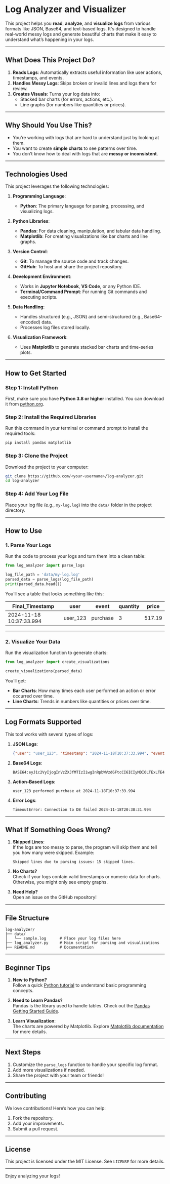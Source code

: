# **Log Analyzer and Visualizer**

This project helps you **read**, **analyze**, and **visualize logs** from various formats like JSON, Base64, and text-based logs. It's designed to handle real-world messy logs and generate beautiful charts that make it easy to understand what’s happening in your logs.

---

## **What Does This Project Do?**

1. **Reads Logs**: Automatically extracts useful information like user actions, timestamps, and events.
2. **Handles Messy Logs**: Skips broken or invalid lines and logs them for review.
3. **Creates Visuals**: Turns your log data into:
   - Stacked bar charts (for errors, actions, etc.).
   - Line graphs (for numbers like quantities or prices).

---

## **Why Should You Use This?**

- You’re working with logs that are hard to understand just by looking at them.
- You want to create **simple charts** to see patterns over time.
- You don’t know how to deal with logs that are **messy or inconsistent**.

---


## **Technologies Used**

This project leverages the following technologies:

1. **Programming Language**:  
   - **Python**: The primary language for parsing, processing, and visualizing logs.

2. **Python Libraries**:  
   - **Pandas**: For data cleaning, manipulation, and tabular data handling.  
   - **Matplotlib**: For creating visualizations like bar charts and line graphs.

3. **Version Control**:  
   - **Git**: To manage the source code and track changes.  
   - **GitHub**: To host and share the project repository.

4. **Development Environment**:  
   - Works in **Jupyter Notebook**, **VS Code**, or any Python IDE.  
   - **Terminal/Command Prompt**: For running Git commands and executing scripts.

5. **Data Handling**:  
   - Handles structured (e.g., JSON) and semi-structured (e.g., Base64-encoded) data.  
   - Processes log files stored locally.

6. **Visualization Framework**:  
   - Uses **Matplotlib** to generate stacked bar charts and time-series plots.  

---

## **How to Get Started**

### **Step 1: Install Python**

First, make sure you have **Python 3.8 or higher** installed. You can download it from [python.org](https://www.python.org/downloads/).

### **Step 2: Install the Required Libraries**

Run this command in your terminal or command prompt to install the required tools:

```bash
pip install pandas matplotlib
```

### **Step 3: Clone the Project**

Download the project to your computer:

```bash
git clone https://github.com/<your-username>/log-analyzer.git
cd log-analyzer
```

### **Step 4: Add Your Log File**

Place your log file (e.g., `my-log.log`) into the `data/` folder in the project directory.

---

## **How to Use**

### **1. Parse Your Logs**

Run the code to process your logs and turn them into a clean table:

```python
from log_analyzer import parse_logs

log_file_path = 'data/my-log.log'
parsed_data = parse_logs(log_file_path)
print(parsed_data.head())
```

You’ll see a table that looks something like this:

| Final_Timestamp         | user     | event    | quantity | price  |  
|--------------------------|----------|----------|----------|--------|  
| 2024-11-18 10:37:33.994 | user_123 | purchase | 3        | 517.19 |  

---

### **2. Visualize Your Data**

Run the visualization function to generate charts:

```python
from log_analyzer import create_visualizations

create_visualizations(parsed_data)
```

You’ll get:
- **Bar Charts**: How many times each user performed an action or error occurred over time.
- **Line Charts**: Trends in numbers like quantities or prices over time.

---

## **Log Formats Supported**

This tool works with several types of logs:

1. **JSON Logs**:
   ```json
   {"user": "user_123", "timestamp": "2024-11-18T10:37:33.994", "event": "purchase", "details": {"quantity": 3, "price": 517.19}}
   ```

2. **Base64 Logs**:
   ```plaintext
   BASE64:eyJ1c2VyIjogInVzZXJfMTIzIiwgInRpbWVzdGFtcCI6ICIyMDI0LTExLTE4VDEwOjM3OjMzLjk5NDU0NyIsICJldmVudCI6ICJwdXJjaGFzZSIsICJkZXRhaWxzIjogeyJxdWFudGl0eSI6IDMsICJwcmljZSI6IDUxNy4xOX19
   ```

3. **Action-Based Logs**:
   ```plaintext
   user_123 performed purchase at 2024-11-18T10:37:33.994
   ```

4. **Error Logs**:
   ```plaintext
   TimeoutError: Connection to DB failed 2024-11-18T20:38:31.994
   ```

---

## **What If Something Goes Wrong?**

1. **Skipped Lines**:  
   If the logs are too messy to parse, the program will skip them and tell you how many were skipped.
   Example:
   ```plaintext
   Skipped lines due to parsing issues: 15 skipped lines.
   ```

2. **No Charts?**  
   Check if your logs contain valid timestamps or numeric data for charts. Otherwise, you might only see empty graphs.

3. **Need Help?**  
   Open an issue on the GitHub repository!

---

## **File Structure**

```
log-analyzer/
├── data/
│   └── sample.log      # Place your log files here
├── log_analyzer.py     # Main script for parsing and visualizations
├── README.md           # Documentation
```

---

## **Beginner Tips**

1. **New to Python?**  
   Follow a quick [Python tutorial](https://www.learnpython.org/) to understand basic programming concepts.

2. **Need to Learn Pandas?**  
   Pandas is the library used to handle tables. Check out the [Pandas Getting Started Guide](https://pandas.pydata.org/docs/getting_started/index.html).

3. **Learn Visualization**:  
   The charts are powered by Matplotlib. Explore [Matplotlib documentation](https://matplotlib.org/stable/contents.html) for more details.

---

## **Next Steps**

1. Customize the `parse_logs` function to handle your specific log format.
2. Add more visualizations if needed.
3. Share the project with your team or friends!

---

## **Contributing**

We love contributions! Here’s how you can help:
1. Fork the repository.
2. Add your improvements.
3. Submit a pull request.

---

## **License**

This project is licensed under the MIT License. See `LICENSE` for more details.

---

Enjoy analyzing your logs!
